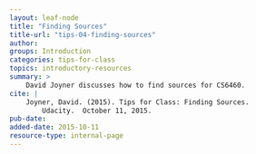 ```yaml
---
layout: leaf-node
title: "Finding Sources"
title-url: "tips-04-finding-sources"
author: 
groups: Introduction
categories: tips-for-class
topics: introductory-resources
summary: >
    David Joyner discusses how to find sources for CS6460.
cite: |
    Joyner, David. (2015). Tips for Class: Finding Sources.
        Udacity.  October 11, 2015.
pub-date: 
added-date: 2015-10-11
resource-type: internal-page
---
```

